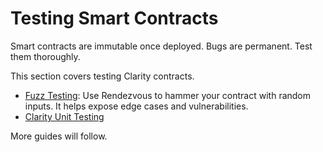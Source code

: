 # Testing Smart Contracts

Smart contracts are immutable once deployed. Bugs are permanent. Test them
thoroughly.

This section covers testing Clarity contracts.

* [Fuzz Testing](./fuzz-testing.md): Use Rendezvous to hammer your contract with random
  inputs. It helps expose edge cases and vulnerabilities.
* [Clarity Unit Testing](https://github.com/stacks-network/clarunit)

More guides will follow.
